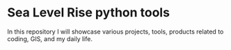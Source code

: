 # Sea Level Rise python tools
In this repository I will showcase various projects, tools, products related to coding, GIS, and my daily life.


